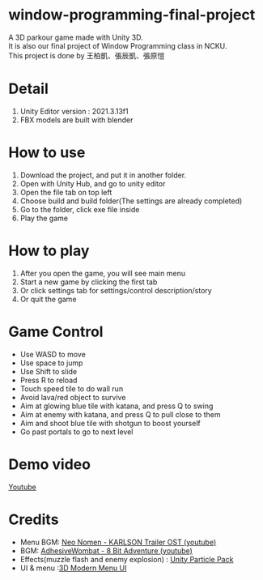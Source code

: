 # window-programming-final-project
A 3D parkour game made with Unity 3D.  
It is also our final project of Window Programming class in NCKU.  
This project is done by 王柏凱、張辰凱、張原愷  

# Detail

1. Unity Editor version : 2021.3.13f1
2. FBX models are built with blender

# How to use
1. Download the project, and put it in another folder.
2. Open with Unity Hub, and go to unity editor
3. Open the file tab on top left
4. Choose build and build folder(The settings are already completed)
5. Go to the folder, click exe file inside
6. Play the game

# How to play
1. After you open the game, you will see main menu
2. Start a new game by clicking the first tab
3. Or click settings tab for settings/control description/story
4. Or quit the game

# Game Control
- Use WASD to move
- Use space to jump
- Use Shift to slide
- Press R to reload
- Touch speed tile to do wall run
- Avoid lava/red object to survive
- Aim at glowing blue tile with katana, and press Q to swing
- Aim at enemy with katana, and press Q to pull close to them
- Aim and shoot blue tile with shotgun to boost yourself
- Go past portals to go to next level

# Demo video
[Youtube](https://youtu.be/5XM_u3Js9xk?si=QoTpdhNzUK652AfA)

# Credits
- Menu BGM: [Neo Nomen - KARLSON Trailer OST (youtube)](https://www.youtube.com/watch?v=SzKZl7SkNN0)
- BGM: [AdhesiveWombat - 8 Bit Adventure (youtube)](https://www.youtube.com/watch?v=0HxZn6CzOIo)
- Effects(muzzle flash and enemy explosion) : [Unity Particle Pack](https://assetstore.unity.com/packages/essentials/tutorial-projects/unity-particle-pack-127325)
- UI & menu :[3D Modern Menu UI](https://assetstore.unity.com/packages/tools/gui/3d-modern-menu-ui-116144) 

